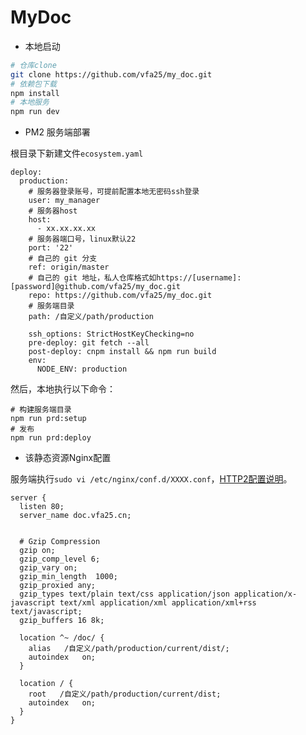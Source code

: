 # MyDoc

- 本地启动

``` sh
# 仓库clone
git clone https://github.com/vfa25/my_doc.git
# 依赖包下载
npm install
# 本地服务
npm run dev
```

- PM2 服务端部署

根目录下新建文件`ecosystem.yaml`

```
deploy:
  production:
    # 服务器登录账号，可提前配置本地无密码ssh登录
    user: my_manager
    # 服务器host
    host:
      - xx.xx.xx.xx
    # 服务器端口号，linux默认22
    port: '22'
    # 自己的 git 分支
    ref: origin/master
    # 自己的 git 地址，私人仓库格式如https://[username]:[password]@github.com/vfa25/my_doc.git
    repo: https://github.com/vfa25/my_doc.git
    # 服务端目录
    path: /自定义/path/production
    
    ssh_options: StrictHostKeyChecking=no
    pre-deploy: git fetch --all
    post-deploy: cnpm install && npm run build
    env:
      NODE_ENV: production
```

然后，本地执行以下命令：

```
# 构建服务端目录
npm run prd:setup
# 发布
npm run prd:deploy
```

- 该静态资源Nginx配置

服务端执行`sudo vi /etc/nginx/conf.d/XXXX.conf`，[HTTP2配置说明](http://doc.vfa25.cn/doc/server/nginx.html#http2%E9%85%8D%E7%BD%AE)。

```
server {
  listen 80;
  server_name doc.vfa25.cn;


  # Gzip Compression
  gzip on;
  gzip_comp_level 6;
  gzip_vary on;
  gzip_min_length  1000;
  gzip_proxied any;
  gzip_types text/plain text/css application/json application/x-javascript text/xml application/xml application/xml+rss text/javascript;
  gzip_buffers 16 8k;

  location ^~ /doc/ {
    alias   /自定义/path/production/current/dist/;
    autoindex   on;
  }

  location / {
    root   /自定义/path/production/current/dist;
    autoindex   on;
  }
}
```
